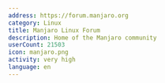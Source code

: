 ```yaml
---
address: https://forum.manjaro.org
category: Linux
title: Manjaro Linux Forum
description: Home of the Manjaro community
userCount: 21503
icon: manjaro.png
activity: very high
language: en
---
```

